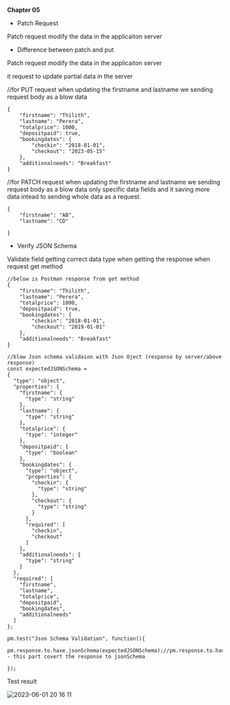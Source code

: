 **Chapter 05**

* Patch Request

Patch request modify the data in the applicaiton server 

* Difference between patch and put

Patch request modify the data in the applicaiton server 

it request to update partial data in the server

//for PUT request when updating the firstname and lastname we sending request body as a blow data
```
{
    "firstname": "Thilith",
    "lastname": "Perera",
    "totalprice": 1000,
    "depositpaid": true,
    "bookingdates": {
        "checkin": "2018-01-01",
        "checkout": "2023-05-15"
    },
    "additionalneeds": "Breakfast"
}
```
//for PATCH request when updating the firstname and lastname we sending request body as a blow data only specific data fields
and it saving more data intead to sending whole data as a request.
```
{
    "firstname": "AB",
    "lastname": "CD"

}
```

* Verify JSON Schema

Validate field getting correct data type when getting the response when request get method

```
//below is Postman response from get method 
{
    "firstname": "Thilith",
    "lastname": "Perera",
    "totalprice": 1000,
    "depositpaid": true,
    "bookingdates": {
        "checkin": "2018-01-01",
        "checkout": "2019-01-01"
    },
    "additionalneeds": "Breakfast"
}
```

```
//blow Json schema validaion with Json Oject (response by server/above response)
const expectedJSONSchema =
{
  "type": "object",
  "properties": {
    "firstname": {
      "type": "string"
    },
    "lastname": {
      "type": "string"
    },
    "totalprice": {
      "type": "integer"
    },
    "depositpaid": {
      "type": "boolean"
    },
    "bookingdates": {
      "type": "object",
      "properties": {
        "checkin": {
          "type": "string"
        },
        "checkout": {
          "type": "string"
        }
      },
      "required": [
        "checkin",
        "checkout"
      ]
    },
    "additionalneeds": {
      "type": "string"
    }
  },
  "required": [
    "firstname",
    "lastname",
    "totalprice",
    "depositpaid",
    "bookingdates",
    "additionalneeds"
  ]
};

```
```
pm.test("Json Schema Validation", function(){
    pm.response.to.have.jsonSchema(expectedJSONSchema);//pm.response.to.have.jsonSchema - this part covert the response to jsonSchema

});

```

Test result 

![2023-06-01 20 16 11](https://github.com/Kulshanperera/Booking_APITesting-/assets/47887463/e024d679-03b5-4c0c-b6b1-9b6a2d99f513)

